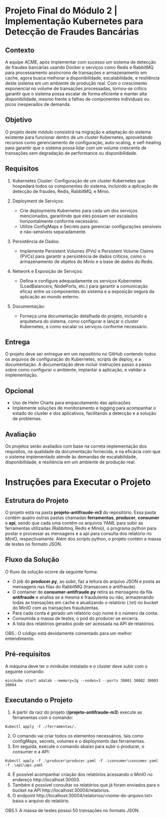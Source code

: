 # Projeto Final do Módulo 2 | Implementação Kubernetes para Detecção de Fraudes Bancárias
## Contexto

A equipe ACME, após implementar com sucesso um sistema de detecção de fraudes bancárias usando Docker e serviços como Redis e RabbitMQ para processamento assíncrono de transações e armazenamento em cache, agora busca melhorar a disponibilidade, escalabilidade, e resiliência deste sistema em um ambiente de produção real. Com o crescimento exponencial no volume de transações processadas, tornou-se crítico garantir que o sistema possa escalar de forma eficiente e manter alta disponibilidade, mesmo frente a falhas de componentes individuais ou picos inesperados de demanda.

## Objetivo

O projeto deste módulo consistirá na migração e adaptação do sistema existente para funcionar dentro de um cluster Kubernetes, aproveitando recursos como gerenciamento de configuração, auto-scaling, e self-healing para garantir que o sistema possa lidar com um volume crescente de transações sem degradação de performance ou disponibilidade.

## Requisitos

1. Kubernetes Cluster: Configuração de um cluster Kubernetes que hospedará todos os componentes do sistema, incluindo a aplicação de detecção de fraudes, Redis, RabbitMQ, e Minio.

2. Deployment de Serviços:
    - Crie deployments Kubernetes para cada um dos serviços mencionados, garantindo que eles possam ser escalados horizontalmente conforme necessário.
    - Utilize ConfigMaps e Secrets para gerenciar configurações sensíveis e não-sensíveis separadamente.
3. Persistência de Dados:
    - Implemente Persistent Volumes (PVs) e Persistent Volume Claims (PVCs) para garantir a persistência de dados críticos, como o armazenamento de objetos do Minio e a base de dados do Redis.
4. Network e Exposição de Serviços:
    - Defina e configure adequadamente os serviços Kubernetes (LoadBalancers, NodePorts, etc.) para garantir a comunicação eficaz entre os componentes do sistema e a exposição segura da aplicação ao mundo externo.
5. Documentação:
    - Forneça uma documentação detalhada do projeto, incluindo a arquitetura do sistema, como configurar e lançar o cluster Kubernetes, e como escalar os serviços conforme necessário.

## Entrega
O projeto deve ser entregue em um repositório no GitHub contendo todos os arquivos de configuração do Kubernetes, scripts de deploy, e a documentação. A documentação deve incluir instruções passo a passo sobre como configurar o ambiente, implantar a aplicação, e validar a implementação.

## Opcional
- Uso de Helm Charts para empacotamento das aplicações
- Implemente soluções de monitoramento e logging para acompanhar o estado do cluster e dos aplicativos, facilitando a detecção e a solução de problemas.

## Avaliação
Os projetos serão avaliados com base na correta implementação dos requisitos, na qualidade da documentação fornecida, e na eficácia com que o sistema implementado atende às demandas de escalabilidade, disponibilidade, e resiliência em um ambiente de produção real.

# Instruções para Executar o Projeto

## Estrutura do Projeto
O projeto está na pasta <b>projeto-antifraude-m3</b> do repositório.
Essa pasta contém quatro outras pastas chamadas <b>ferramentas</b>, <b>producer</b>, <b>consumer</b> e <b>api</b>, sendo que cada uma contém os arquivos YAML para subir as ferramentas utilizadas (Rabbitmq, Redis e Minio), o programa python para postar e processar as mensagens e a api para consulta dos relatório no MinIO, respectivamente.
Além dos scripts python, o projeto contém a massa de testes no formato JSON.

## Fluxo da Solução
O fluxo da solução ocorre da seguinte forma:
 - O job do <b>producer.py</b>, ao subir, faz a leitura do arquivo JSON e posta as mensagens nas filas do RabbitMQ (transacoes e antifraude).
 - O container de <b>consumer-antifraude.py</b> retira as mensagens da fila <b>antifraude</b> e analisa se a mesma é fraudulenta ou não, armazenando todas as transações em cache e atualizando o relatório (.txt) no bucket do MinIO com as transações fraudulentas.
 - Para cada conta é gerado um relatório cujo nome é o número da conta.
 - Consumida a massa de testes, o pod do producer se encerra.
 - A lista dos relatórios gerados pode ser acessada na API de relatórios.

OBS.: O código está devidamente comentado para um melhor entendimento.

## Pré-requisitos
A máquina deve ter o minikube instalado e o cluster deve subir com o seguinte comando:
```
minikube start adalab --memory=2g --nodes=3 --ports 30001 30002 30003 30004
```

## Executando o Projeto
1. A partir da raiz do projeto (<b>/projeto-antifraude-m3</b>) execute as ferramentas com o comando:
```
Kubectl apply -f ./ferramentas/.
```
2. O comando vai criar todos os elementos necessários, tais como configMaps, secrets, volumes e o deployments das ferramentas.
3. Em seguida, execute o comando abaixo para subir o producer, o consumer e a API:
```
Kubectl apply -f .\producer\producer.yaml -f .\consumer\consumer.yaml -f .\api\api.yaml
```
4. É possível acompanhar criação dos relatórios acessando o MinIO no endereço http://localhost:30003.
5. Também é possível consultar os relatórios que já foram enviados para o bucket na API http://localhost:30004/relatorios.
6. O endpoint http://localhost:30004/relatorios/<nome-do-arquivo.txt> baixa o arquivo do relatório.

OBS.1: A massa de testes possui 50 transações no formato JSON.
